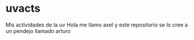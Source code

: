 # uvacts
Mis actividades de la uv
Hola me llamo axel y este repositorio se lo cree a un pendejo llamado arturo
